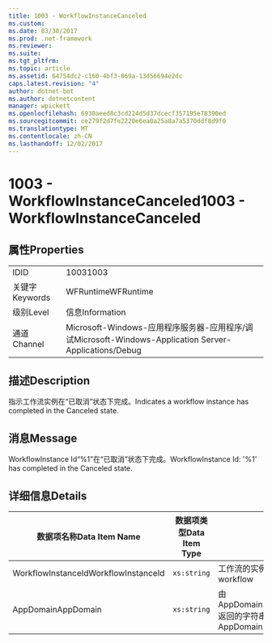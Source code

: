 ```yaml
---
title: 1003 - WorkflowInstanceCanceled
ms.custom: 
ms.date: 03/30/2017
ms.prod: .net-framework
ms.reviewer: 
ms.suite: 
ms.tgt_pltfrm: 
ms.topic: article
ms.assetid: 64754dc2-c160-4bf3-869a-13d56694e2dc
caps.latest.revision: "4"
author: dotnet-bot
ms.author: dotnetcontent
manager: wpickett
ms.openlocfilehash: 6930aeed8c3cd224d5d37dcecf357195e78390ed
ms.sourcegitcommit: ce279f2d7fe2220e6ea0a25a8a7a5370ddf8d9f0
ms.translationtype: MT
ms.contentlocale: zh-CN
ms.lasthandoff: 12/02/2017
---
```

# <a name="1003---workflowinstancecanceled"></a><span data-ttu-id="8ffeb-102">1003 - WorkflowInstanceCanceled</span><span class="sxs-lookup"><span data-stu-id="8ffeb-102">1003 - WorkflowInstanceCanceled</span></span>
## <a name="properties"></a><span data-ttu-id="8ffeb-103">属性</span><span class="sxs-lookup"><span data-stu-id="8ffeb-103">Properties</span></span>  
  
|||  
|-|-|  
|<span data-ttu-id="8ffeb-104">ID</span><span class="sxs-lookup"><span data-stu-id="8ffeb-104">ID</span></span>|<span data-ttu-id="8ffeb-105">1003</span><span class="sxs-lookup"><span data-stu-id="8ffeb-105">1003</span></span>|  
|<span data-ttu-id="8ffeb-106">关键字</span><span class="sxs-lookup"><span data-stu-id="8ffeb-106">Keywords</span></span>|<span data-ttu-id="8ffeb-107">WFRuntime</span><span class="sxs-lookup"><span data-stu-id="8ffeb-107">WFRuntime</span></span>|  
|<span data-ttu-id="8ffeb-108">级别</span><span class="sxs-lookup"><span data-stu-id="8ffeb-108">Level</span></span>|<span data-ttu-id="8ffeb-109">信息</span><span class="sxs-lookup"><span data-stu-id="8ffeb-109">Information</span></span>|  
|<span data-ttu-id="8ffeb-110">通道</span><span class="sxs-lookup"><span data-stu-id="8ffeb-110">Channel</span></span>|<span data-ttu-id="8ffeb-111">Microsoft-Windows-应用程序服务器-应用程序/调试</span><span class="sxs-lookup"><span data-stu-id="8ffeb-111">Microsoft-Windows-Application Server-Applications/Debug</span></span>|  
  
## <a name="description"></a><span data-ttu-id="8ffeb-112">描述</span><span class="sxs-lookup"><span data-stu-id="8ffeb-112">Description</span></span>  
 <span data-ttu-id="8ffeb-113">指示工作流实例在“已取消”状态下完成。</span><span class="sxs-lookup"><span data-stu-id="8ffeb-113">Indicates a workflow instance has completed in the Canceled state.</span></span>  
  
## <a name="message"></a><span data-ttu-id="8ffeb-114">消息</span><span class="sxs-lookup"><span data-stu-id="8ffeb-114">Message</span></span>  
 <span data-ttu-id="8ffeb-115">WorkflowInstance Id“%1”在“已取消”状态下完成。</span><span class="sxs-lookup"><span data-stu-id="8ffeb-115">WorkflowInstance Id: '%1' has completed in the Canceled state.</span></span>  
  
## <a name="details"></a><span data-ttu-id="8ffeb-116">详细信息</span><span class="sxs-lookup"><span data-stu-id="8ffeb-116">Details</span></span>  
  
|<span data-ttu-id="8ffeb-117">数据项名称</span><span class="sxs-lookup"><span data-stu-id="8ffeb-117">Data Item Name</span></span>|<span data-ttu-id="8ffeb-118">数据项类型</span><span class="sxs-lookup"><span data-stu-id="8ffeb-118">Data Item Type</span></span>|<span data-ttu-id="8ffeb-119">描述</span><span class="sxs-lookup"><span data-stu-id="8ffeb-119">Description</span></span>|  
|--------------------|--------------------|-----------------|  
|<span data-ttu-id="8ffeb-120">WorkflowInstanceId</span><span class="sxs-lookup"><span data-stu-id="8ffeb-120">WorkflowInstanceId</span></span>|`xs:string`|<span data-ttu-id="8ffeb-121">工作流的实例 ID</span><span class="sxs-lookup"><span data-stu-id="8ffeb-121">The instance id for the workflow</span></span>|  
|<span data-ttu-id="8ffeb-122">AppDomain</span><span class="sxs-lookup"><span data-stu-id="8ffeb-122">AppDomain</span></span>|`xs:string`|<span data-ttu-id="8ffeb-123">由 AppDomain.CurrentDomain.FriendlyName 返回的字符串。</span><span class="sxs-lookup"><span data-stu-id="8ffeb-123">The string returned by AppDomain.CurrentDomain.FriendlyName.</span></span>|
